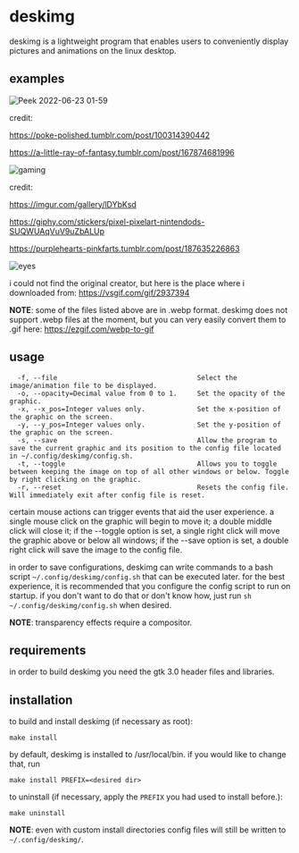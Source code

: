 # deskimg 
deskimg is a lightweight program that enables users to conveniently display pictures and animations on the linux desktop. 

## examples
![Peek 2022-06-23 01-59](https://user-images.githubusercontent.com/59339739/175344013-24051e08-4eed-4719-8a31-9d6431bfeef5.gif)

credit:

https://poke-polished.tumblr.com/post/100314390442

https://a-little-ray-of-fantasy.tumblr.com/post/167874681996

![gaming](https://user-images.githubusercontent.com/59339739/175719187-1cf33db7-e153-4e37-8d67-e96f054c0fe7.gif)

credit: 

https://imgur.com/gallery/lDYbKsd

https://giphy.com/stickers/pixel-pixelart-nintendods-SUQWUAqVuV9uZbALUp

https://purplehearts-pinkfarts.tumblr.com/post/187635226863

![eyes](https://user-images.githubusercontent.com/59339739/175721106-2c23265d-7852-488c-a7fc-14c24ab8a1d3.gif)

i could not find the original creator, but here is the place where i downloaded from: https://vsgif.com/gif/2937394

**NOTE**: some of the files listed above are in .webp format. deskimg does not support .webp files at the moment, but you can very easily convert them
to .gif here: https://ezgif.com/webp-to-gif

## usage
```
  -f, --file                                   Select the image/animation file to be displayed.
  -o, --opacity=Decimal value from 0 to 1.     Set the opacity of the graphic.
  -x, --x_pos=Integer values only.             Set the x-position of the graphic on the screen.
  -y, --y_pos=Integer values only.             Set the y-position of the graphic on the screen.
  -s, --save                                   Allow the program to save the current graphic and its position to the config file located in ~/.config/deskimg/config.sh.
  -t, --toggle                                 Allows you to toggle between keeping the image on top of all other windows or below. Toggle by right clicking on the graphic.
  -r, --reset                                  Resets the config file. Will immediately exit after config file is reset.
```

certain mouse actions can trigger events that aid the user experience. a single mouse click on the graphic will begin to move it; a double middle click will close it; if the --toggle option is set, a single right click will move the graphic above or below all windows; if the --save option is set, a double right click will save the image to the config file.

in order to save configurations, deskimg can write commands to a bash script `~/.config/deskimg/config.sh` that can be executed later. for the best experience, it is recommended that you configure the config script to run on startup. if you don't want to do that or don't know how, just run `sh ~/.config/deskimg/config.sh` when desired.

**NOTE**: transparency effects require a compositor. 

## requirements
in order to build deskimg you need the gtk 3.0 header files and libraries.

## installation
to build and install deskimg (if necessary as root):
```
make install
```

by default, deskimg is installed to /usr/local/bin. if you would like to change that, run
```
make install PREFIX=<desired dir>
```

to uninstall (if necessary, apply the `PREFIX` you had used to install before.):
```
make uninstall
```
**NOTE**: even with custom install directories config files will still be written to `~/.config/deskimg/`.
